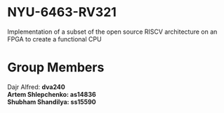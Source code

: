 # NYU-6463-RV321
Implementation of a subset of the open source RISCV architecture on an FPGA to create a functional CPU

# Group Members
  Dajr Alfred:        <b>dva240<b/><br>
  Artem Shlepchenko:  as14836<br>
  Shubham Shandilya:  ss15590<br>
